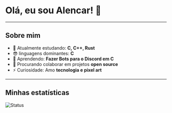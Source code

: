 # Olá, eu sou Alencar! 👋

---

## Sobre mim
- 🔭 Atualmente estudando: **C, C++, Rust**  
- 😎 linguagens dominantes: **C**
- 🌱 Aprendendo: **Fazer Bots para o Discord em C**  
- 👯 Procurando colaborar em projetos **open source**  
- ⚡ Curiosidade: Amo **tecnologia e pixel art**


---

## Minhas estatísticas
![Status](https://github-readme-stats.vercel.app/api?username=aliendede1&show_icons=true&theme=tokyonight)


